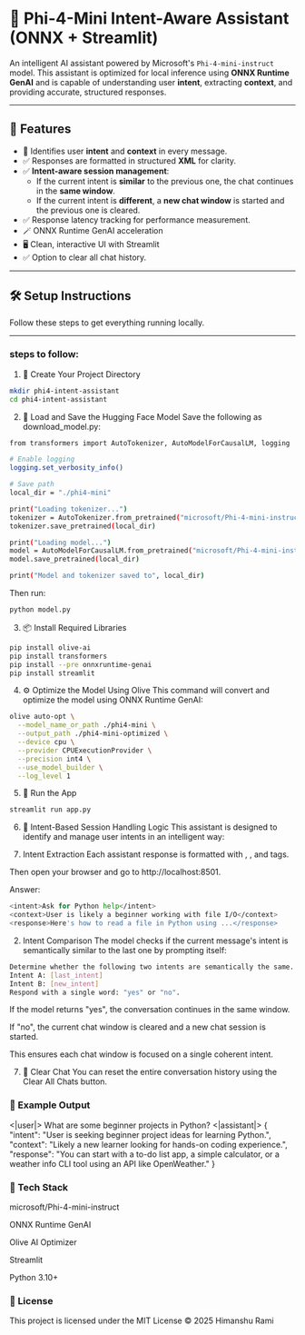 # 🧠 Phi-4-Mini Intent-Aware Assistant (ONNX + Streamlit)

An intelligent AI assistant powered by Microsoft's `Phi-4-mini-instruct` model. This assistant is optimized for local inference using **ONNX Runtime GenAI** and is capable of understanding user **intent**, extracting **context**, and providing accurate, structured responses.

---

## 📌 Features

- 🧠 Identifies user **intent** and **context** in every message.
- ✅ Responses are formatted in structured **XML** for clarity.
- ✅ **Intent-aware session management**:
  - If the current intent is **similar** to the previous one, the chat continues in the **same window**.
  - If the current intent is **different**, a **new chat window** is started and the previous one is cleared.
- ✅ Response latency tracking for performance measurement.
- 🪄 ONNX Runtime GenAI acceleration
- 🖥️ Clean, interactive UI with Streamlit
- ✅ Option to clear all chat history.
---

## 🛠️ Setup Instructions

Follow these steps to get everything running locally.

---

### steps to follow: 

1. 📁 Create Your Project Directory

```bash
mkdir phi4-intent-assistant
cd phi4-intent-assistant
```

2. 🧠 Load and Save the Hugging Face Model
Save the following as download_model.py:

```bash
from transformers import AutoTokenizer, AutoModelForCausalLM, logging

# Enable logging
logging.set_verbosity_info()

# Save path
local_dir = "./phi4-mini"

print("Loading tokenizer...")
tokenizer = AutoTokenizer.from_pretrained("microsoft/Phi-4-mini-instruct", trust_remote_code=True)
tokenizer.save_pretrained(local_dir)

print("Loading model...")
model = AutoModelForCausalLM.from_pretrained("microsoft/Phi-4-mini-instruct", trust_remote_code=True)
model.save_pretrained(local_dir)

print("Model and tokenizer saved to", local_dir)
```

Then run:
```bash
python model.py
```

3. 📦 Install Required Libraries

```bash
pip install olive-ai
pip install transformers
pip install --pre onnxruntime-genai
pip install streamlit
```

4. ⚙️ Optimize the Model Using Olive
This command will convert and optimize the model using ONNX Runtime GenAI:

```bash
olive auto-opt \
  --model_name_or_path ./phi4-mini \
  --output_path ./phi4-mini-optimized \
  --device cpu \
  --provider CPUExecutionProvider \
  --precision int4 \
  --use_model_builder \
  --log_level 1
```

5. 🚀 Run the App

```bash
streamlit run app.py
```

6. 🤖 Intent-Based Session Handling Logic
This assistant is designed to identify and manage user intents in an intelligent way:

1. Intent Extraction
Each assistant response is formatted with <intent>, <context>, and <response> tags.

Then open your browser and go to http://localhost:8501.

Answer:
```bash
<intent>Ask for Python help</intent>
<context>User is likely a beginner working with file I/O</context>
<response>Here's how to read a file in Python using ...</response>
```

2.  Intent Comparison
The model checks if the current message's intent is semantically similar to the last one by prompting itself:

```bash
Determine whether the following two intents are semantically the same.
Intent A: [last_intent]
Intent B: [new_intent]
Respond with a single word: "yes" or "no".
```

If the model returns "yes", the conversation continues in the same window.

If "no", the current chat window is cleared and a new chat session is started.

This ensures each chat window is focused on a single coherent intent.

7. 🧼 Clear Chat
You can reset the entire conversation history using the Clear All Chats button.

### 🧠 Example Output
<|user|> What are some beginner projects in Python?
</s>
<|assistant|> 
{
  "intent": "User is seeking beginner project ideas for learning Python.",
  "context": "Likely a new learner looking for hands-on coding experience.",
  "response": "You can start with a to-do list app, a simple calculator, or a weather info CLI tool using an API like OpenWeather."
}

### 🧠 Tech Stack
microsoft/Phi-4-mini-instruct

ONNX Runtime GenAI

Olive AI Optimizer

Streamlit

Python 3.10+

### 📄 License
This project is licensed under the MIT License © 2025 Himanshu Rami
